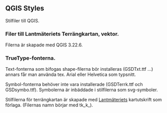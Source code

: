 ﻿## QGIS Styles
Stilfiler till QGIS.

### Filer till Lantmäteriets Terrängkartan, vektor.
Filerna är skapade med QGIS 3.22.6.

### TrueType-fonterna. 
Text-fonterna som bifogas shape-filerna bör installeras (GSDTxt.ttf ...) annars får man använda tex. Arial eller Helvetica som typsnitt.

Symbol-fonterna behöver inte vara installerade (GSDTerrk.ttf och GSDsymbo.ttf). Symbolerna är inbäddade i stilfilerna som svg-symboler.

Stilfilerna för terrängkartan är skapade med [Lantmäteriets](https://www.lantmateriet.se/) kartutskrift som förlaga. (Filernas namn börjar med tk_k_).
